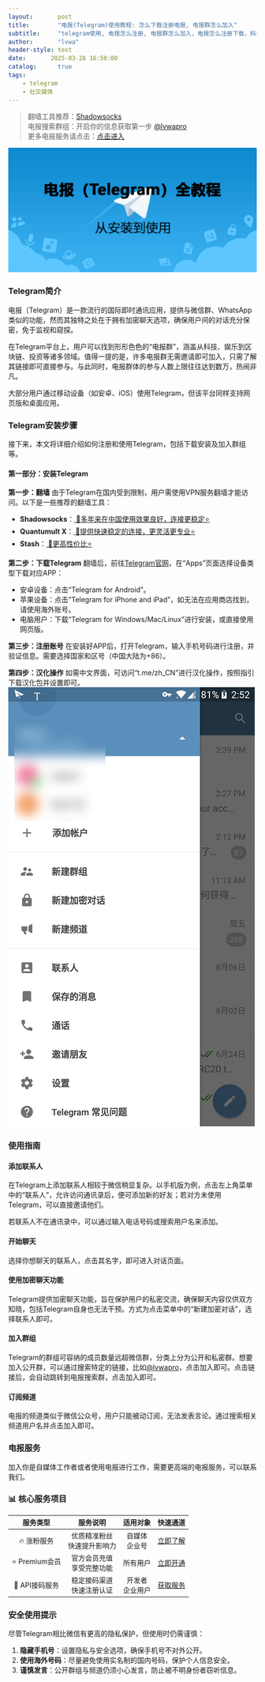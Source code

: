 ```yaml
---
layout:       post
title:        "电报(Telegram)使用教程: 怎么下载注册电报, 电报群怎么加入"
subtitle:     "telegram使用, 电报怎么注册, 电报群怎么加入，电报怎么注册下载，科学上网"
author:       "lvwa"
header-style: text
date:       2025-03-28 16:50:00
catalog:      true
tags:
    - telegram
    - 社交媒体
---
```

> 翻墙工具推荐：[Shadowsocks ](http://lvwapro.idbb.me?cid=2&mid=137) <br/>
电报搜索群组：开启你的信息获取第一步 [@lvwapro](https://t.me/lvwapro) <br>
更多电报服务请点击：[点击进入](https://lvwapro.idbb.me/)

![image](/img/2025-03-28/article_2025-03-28_165024_imagemarke_img1.jpg)

### Telegram简介
电报（Telegram）是一款流行的国际即时通讯应用，提供与微信群、WhatsApp类似的功能，然而其独特之处在于拥有加密聊天选项，确保用户间的对话充分保密，免于监视和窥探。

在Telegram平台上，用户可以找到形形色色的“电报群”，涵盖从科技、娱乐到区块链、投资等诸多领域。值得一提的是，许多电报群无需邀请即可加入，只需了解其链接即可直接参与。与此同时，电报群体的参与人数上限往往达到数万，热闹非凡。

大部分用户通过移动设备（如安卓、iOS）使用Telegram，但该平台同样支持网页版和桌面应用。


### Telegram安装步骤
接下来，本文将详细介绍如何注册和使用Telegram，包括下载安装及加入群组等。

#### 第一部分：安装Telegram
**第一步：翻墙**
由于Telegram在国内受到限制，用户需使用VPN服务翻墙才能访问。以下是一些推荐的翻墙工具：

- **Shadowsocks**：[ 🛒多年来在中国使用效果良好，连接更稳定⭐](http://lvwapro.idbb.me?cid=2&mid=137) 
- **Quantumult X**：[ 🛒提供快速稳定的连接，更灵活更专业⭐](http://lvwapro.idbb.me?from=25322&cid=2&mid=87) 
- **Stash**：[ 🛒更高性价比⭐](http://lvwapro.idbb.me?from=25322&cid=2&mid=87) 


**第二步：下载Telegram**
翻墙后，前往[Telegram官网](https://telegram.org/)，在“Apps”页面选择设备类型下载对应APP：

- 安卓设备：点击“Telegram for Android”。
- 苹果设备：点击“Telegram for iPhone and iPad”，如无法在应用商店找到，请使用海外账号。
- 电脑用户：下载“Telegram for Windows/Mac/Linux”进行安装，或直接使用网页版。


**第三步：注册账号**
在安装好APP后，打开Telegram，输入手机号码进行注册，并验证信息。需要选择国家和区号（中国大陆为+86）。

**第四步：汉化操作**
如需中文界面，可访问“t.me/zh_CN”进行汉化操作，按照指引下载汉化包并设置即可。
![image](/img/2025-03-28/article_2025-03-28_165025_imagemarke_img6.jpg)

### 使用指南
#### 添加联系人
在Telegram上添加联系人相较于微信稍显复杂。以手机版为例，点击左上角菜单中的“联系人”，允许访问通讯录后，便可添加新的好友；若对方未使用Telegram，可以直接邀请他们。

若联系人不在通讯录中，可以通过输入电话号码或搜索用户名来添加。

#### 开始聊天
选择你想聊天的联系人，点击其名字，即可进入对话页面。

#### 使用加密聊天功能
Telegram提供加密聊天功能，旨在保护用户的私密交流，确保聊天内容仅供双方知晓，包括Telegram自身也无法干预。方式为点击菜单中的“新建加密对话”，选择联系人即可。


#### 加入群组
Telegram的群组可容纳的成员数量远超微信群，分类上分为公开和私密群。想要加入公开群，可以通过搜索特定的链接，比如[@lvwapro](https://t.me/lvwapro)，点击加入即可。点击链接后，会自动跳转到电报搜索群，点击加入即可。

#### 订阅频道
电报的频道类似于微信公众号，用户只能被动订阅，无法发表言论。通过搜索相关频道用户名并点击加入即可。

### 电报服务
加入你是自媒体工作者或者使用电报进行工作，需要更高端的电报服务，可以联系我们。
### 📊 核心服务项目

| 服务类型 | 服务说明 | 适用对象 | 快速通道 |
|:--------:|:--------:|:--------:|:--------:|
| 🔥 涨粉服务 | 优质精准粉丝<br>快速提升影响力 | 自媒体<br>企业号 | [立即了解](http://lvwapro.idbb.me?cid=14&mid=42) |
| ⭐️ Premium会员 | 官方会员充值<br>享受完整功能 | 所有用户 | [立即开通](http://lvwapro.idbb.me?from=25322&cid=22&mid=163) |
| 🔑 API接码服务 | 稳定接码渠道<br>快速注册认证 | 开发者<br>企业用户 | [获取服务](http://lvwapro.idbb.me?cid=22&mid=247) |


### 安全使用提示
尽管Telegram相比微信有更高的隐私保护，但使用时仍需谨慎：
1. **隐藏手机号**：设置隐私与安全选项，确保手机号不对外公开。
2. **使用海外号码**：尽量避免使用实名制的国内号码，保护个人信息安全。
3. **谨慎发言**：公开群组与频道仍须小心发言，防止被不明身份者窃听信息。

